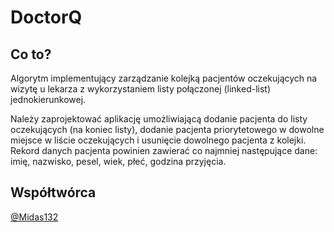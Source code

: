 # DoctorQ

## Co to?

Algorytm implementujący zarządzanie kolejką pacjentów oczekujących na wizytę u lekarza z wykorzystaniem listy połączonej (linked-list) jednokierunkowej.

Należy zaprojektować aplikację umożliwiającą dodanie pacjenta do listy oczekujących (na koniec listy), dodanie pacjenta priorytetowego w dowolne miejsce w liście oczekujących i usunięcie dowolnego pacjenta z kolejki. Rekord danych pacjenta powinien zawierać co najmniej następujące dane: imię, nazwisko, pesel, wiek, płeć, godzina przyjęcia.

## Współtwórca

[@Midas132](https://github.com/Midas132)
